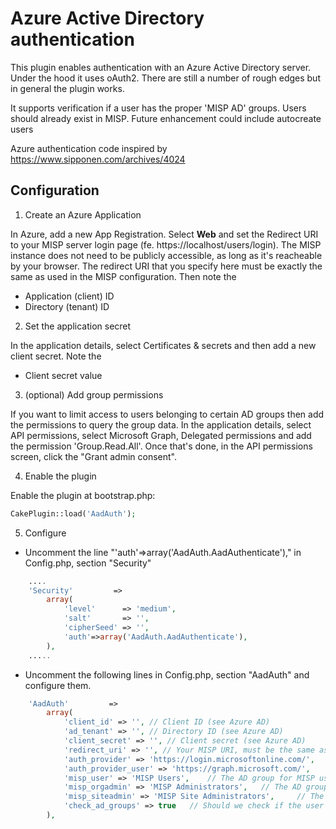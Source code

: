 # Azure Active Directory authentication

This plugin enables authentication with an Azure Active Directory server. Under the hood it uses oAuth2.
There are still a number of rough edges but in general the plugin works.

It supports verification if a user has the proper 'MISP AD' groups.
Users should already exist in MISP. Future enhancement could include autocreate users

Azure authentication code inspired by https://www.sipponen.com/archives/4024

## Configuration

1. Create an Azure Application

In Azure, add a new App Registration. Select **Web** and set the Redirect URI to your MISP server login page (fe. https://localhost/users/login). The MISP instance does not need to be publicly accessible, as long as it's reacheable by your browser. The redirect URI that you specify here must be exactly the same as used in the MISP configuration. Then note the

* Application (client) ID
* Directory (tenant) ID

2. Set the application secret

In the application details, select Certificates & secrets and then add a new client secret. Note the 
* Client secret value

3. (optional) Add group permissions

If you want to limit access to users belonging to certain AD groups then add the permissions to query the group data. In the application details, select API permissions, select Microsoft Graph, Delegated permissions and add the permission 'Group.Read.All'. Once that's done, in the API permissions screen, click the "Grant admin consent".

4. Enable the plugin

Enable the plugin at bootstrap.php:

```php
CakePlugin::load('AadAuth');
```

5. Configure

* Uncomment the line "'auth'=>array('AadAuth.AadAuthenticate')," in Config.php, section "Security"

```php
    ....
	'Security'         =>
		array(
			'level'      => 'medium',
			'salt'       => '',
			'cipherSeed' => '',
		    'auth'=>array('AadAuth.AadAuthenticate'), 
		),
    .....
```

* Uncomment the following lines in Config.php, section "AadAuth" and configure them.

```php
	'AadAuth'         =>
        array(
			'client_id' => '', // Client ID (see Azure AD)
			'ad_tenant' => '', // Directory ID (see Azure AD)
			'client_secret' => '', // Client secret (see Azure AD)
			'redirect_uri' => '', // Your MISP URI, must be the same as in Azure AD
			'auth_provider' => 'https://login.microsoftonline.com/',	// Can be left to this default
			'auth_provider_user' => 'https://graph.microsoft.com/',		// Can be left to this default
			'misp_user' => 'MISP Users',	// The AD group for MISP users
			'misp_orgadmin' => 'MISP Administrators',	// The AD group for MISP administrators
			'misp_siteadmin' => 'MISP Site Administrators', 	// The AD group for MISP site administrators
			'check_ad_groups' => true	// Should we check if the user belongs to one of the above AD groups?
		),
```
